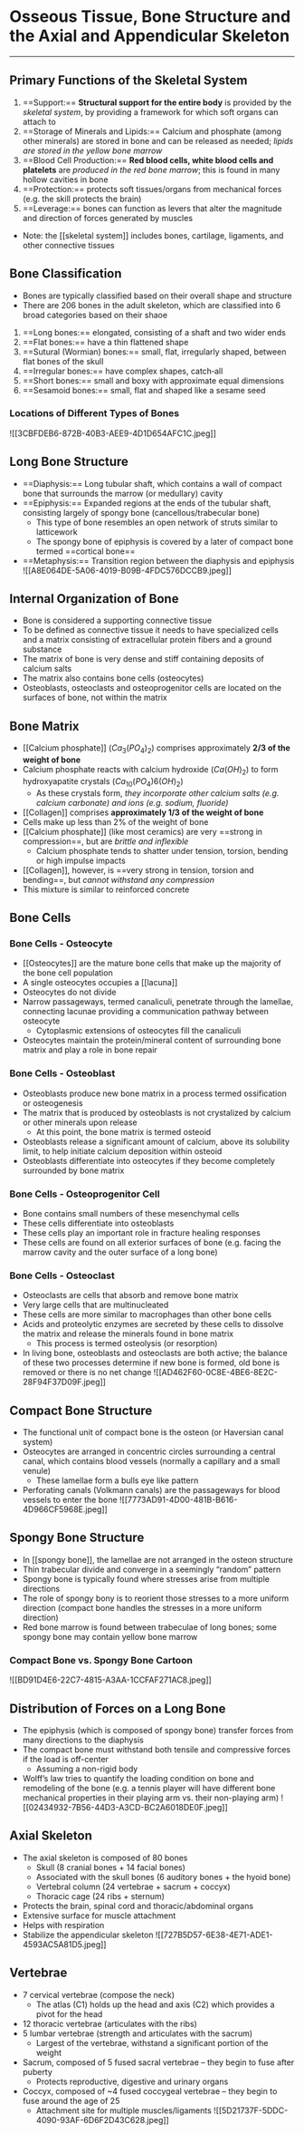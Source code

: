 # Osseous Tissue, Bone Structure and the Axial and Appendicular Skeleton
___
## Primary Functions of the Skeletal System
1. ==Support:== **Structural support for the entire body** is provided by the *skeletal system*, by providing a framework for which soft organs can attach to
2. ==Storage of Minerals and Lipids:== Calcium and phosphate (among other minerals) are stored in bone  and can be released as needed; *lipids are stored in the yellow bone marrow*
3. ==Blood Cell Production:== **Red blood cells, white blood cells and platelets** are *produced in the red bone marrow*; this is found in many hollow cavities in bone
4. ==Protection:== protects soft tissues/organs from mechanical forces (e.g. the skill protects the brain)
5. ==Leverage:== bones can function as levers that alter the magnitude and direction of forces generated by muscles
- Note: the [[skeletal system]] includes bones, cartilage, ligaments, and other connective tissues
## Bone Classification
- Bones are typically classified based on  their overall shape and structure 
- There are 206 bones in the adult skeleton, which are classified into 6 broad categories based on their shaoe
1. ==Long bones:== elongated, consisting of a shaft and two wider ends
2. ==Flat bones:== have a thin flattened shape
3. ==Sutural (Wormian) bones:== small, flat, irregularly shaped, between flat bones of the skull
4. ==Irregular bones:== have complex shapes, catch‐all
5. ==Short bones:== small and boxy with approximate equal dimensions
6. ==Sesamoid bones:== small, flat and shaped like a sesame seed
### Locations of Different Types of Bones
![[3CBFDEB6-872B-40B3-AEE9-4D1D654AFC1C.jpeg]]
## Long Bone Structure
- ==Diaphysis:== Long tubular shaft, which contains a wall of compact bone that surrounds the marrow (or medullary) cavity 
- ==Epiphysis:== Expanded regions at the ends of the tubular shaft, consisting largely of spongy bone (cancellous/trabecular bone)
	- This type of bone resembles an open network of struts similar to latticework
	- The spongy bone of epiphysis is covered by a later of compact bone termed ==cortical bone==
- ==Metaphysis:== Transition region between the diaphysis and epiphysis
![[A8E064DE-5A06-4019-B09B-4FDC576DCCB9.jpeg]]
## Internal Organization of Bone
- Bone is considered a supporting connective tissue
- To be defined as connective tissue it needs to have specialized cells and a matrix consisting of extracellular protein fibers and a ground substance
- The matrix of bone is very dense and stiff containing deposits of calcium salts
- The matrix also contains bone cells (osteocytes)
- Osteoblasts, osteoclasts and osteoprogenitor cells are located on the surfaces of bone, not within the matrix
## Bone Matrix
- [[Calcium phosphate]] ($Ca_3(PO_4)_2$) comprises approximately **2/3 of the weight of bone**
- Calcium phosphate reacts with calcium hydroxide ($Ca(OH)_2$) to form hydroxyapatite crystals ($Ca_10(PO_4)6(OH)_2$)
	- As these crystals form, *they incorporate other calcium salts (e.g. calcium carbonate) and ions (e.g. sodium, fluoride)*
- [[Collagen]] comprises **approximately 1/3 of the weight of bone**
- Cells make up less than 2% of the weight of bone
- [[Calcium phosphate]] (like most ceramics) are very ==strong in compression==, but are *brittle and inflexible*
	- Calcium phosphate tends to shatter under tension, torsion, bending or high impulse impacts
- [[Collagen]], however, is ==very strong in tension, torsion and bending==, but *cannot withstand any compression*
- This mixture is similar to reinforced concrete
## Bone Cells
### Bone Cells - Osteocyte
- [[Osteocytes]] are the mature bone cells that make up the majority of the bone cell population
- A single osteocytes occupies a [[lacuna]]
- Osteocytes do not divide
- Narrow passageways, termed canaliculi, penetrate through the lamellae, connecting lacunae providing a communication pathway between osteocyte
	- Cytoplasmic extensions of osteocytes fill the canaliculi
- Osteocytes maintain the protein/mineral content of surrounding bone matrix and play a role in bone repair
### Bone Cells - Osteoblast
- Osteoblasts produce new bone matrix in a process termed ossification or osteogenesis
- The matrix that is produced by osteoblasts is not crystalized by calcium or other minerals upon release
	- At this point, the bone matrix is termed osteoid
- Osteoblasts release a significant amount of calcium, above its solubility limit, to help initiate calcium deposition within osteoid
- Osteoblasts differentiate into osteocytes if they become completely surrounded by bone matrix
### Bone Cells - Osteoprogenitor Cell
- Bone contains small numbers of these mesenchymal cells
- These cells differentiate into osteoblasts
- These cells play an important role in fracture healing responses
- These cells are found on all exterior surfaces of bone (e.g. facing the marrow cavity and the outer surface of a long bone)
### Bone Cells - Osteoclast
- Osteoclasts are cells that absorb and remove bone matrix
- Very large cells that are multinucleated
- These cells are more similar to macrophages than other bone cells
- Acids and proteolytic enzymes are secreted by these cells to dissolve the matrix and release the minerals found in bone matrix
	- This process is termed osteolysis (or resorption)
- In living bone, osteoblasts and osteoclasts are both active; the balance of these two processes determine if new bone is formed, old bone is removed or there is no net change
![[AD462F60-0C8E-4BE6-8E2C-28F94F37D09F.jpeg]]
## Compact Bone Structure
- The functional unit of compact bone is the osteon (or Haversian canal system)
- Osteocytes are arranged in concentric circles surrounding a central canal, which contains blood vessels (normally a capillary and a small venule)
	- These lamellae form a bulls eye like pattern
- Perforating canals (Volkmann canals) are the passageways for blood vessels to enter the bone
![[7773AD91-4D00-481B-B616-4D966CF5968E.jpeg]]
## Spongy Bone Structure
- In [[spongy bone]], the lamellae are not arranged in the osteon structure
- Thin trabecular divide and converge in a seemingly “random” pattern
- Spongy bone is typically found where stresses arise from multiple directions
- The role of spongy bony is to reorient those stresses to a more uniform direction (compact bone handles the stresses in a more uniform direction)
- Red bone marrow is found between trabeculae of long bones; some spongy bone may contain yellow bone marrow
### Compact Bone vs. Spongy Bone Cartoon
![[BD91D4E6-22C7-4815-A3AA-1CCFAF271AC8.jpeg]]
## Distribution of Forces on a Long Bone
- The epiphysis (which is composed of spongy bone) transfer forces from many directions to the diaphysis
- The compact bone must withstand both tensile and compressive forces if the load is off-center
	- Assuming a non-rigid body
- Wolff’s law tries to quantify the loading condition on bone and remodeling of the bone (e.g. a tennis player will have different bone mechanical properties in their playing arm vs. their non-playing arm)
![[02434932-7B56-44D3-A3CD-BC2A6018DE0F.jpeg]]
## Axial Skeleton
- The axial skeleton is composed of 80 bones
	- Skull (8 cranial bones + 14 facial bones)
	- Associated with the skull bones (6 auditory bones + the hyoid bone) 
	- Vertebral column (24 vertebrae + sacrum + coccyx)
	- Thoracic cage (24 ribs + sternum)
- Protects the brain, spinal cord and thoracic/abdominal organs
- Extensive surface for muscle attachment
- Helps with respiration
- Stabilize the appendicular skeleton
![[727B5D57-6E38-4E71-ADE1-4593AC5A81D5.jpeg]]
## Vertebrae
-  7 cervical vertebrae (compose the neck)
	- The atlas (C1) holds up the head and axis (C2) which provides a pivot for the head
- 12 thoracic vertebrae (articulates with the ribs)
- 5 lumbar vertebrae (strength and articulates with the sacrum)
	- Largest of the vertebrae, withstand a significant portion of the weight
- Sacrum, composed of 5 fused sacral vertebrae – they begin to fuse after puberty
	- Protects reproductive, digestive and urinary organs
- Coccyx, composed of ~4 fused coccygeal vertebrae – they begin to fuse around the age of 25
	- Attachment site for multiple muscles/ligaments
![[5D21737F-5DDC-4090-93AF-6D6F2D43C628.jpeg]]